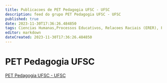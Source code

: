 ```yaml
---
title: Publicacoes de PET Pedagogia UFSC - UFSC
description: feed do grupo PET Pedagogia UFSC - UFSC
published: true
date: 2023-11-30T17:36:26.484850
tags: Ciencias Humanas,Processos Educativos, Relacoes Raciais (ERER), Praticas Educativas, EJA, Literatura Infantil e Juvenil
editor: markdown
dateCreated: 2023-11-30T17:36:26.484850
---
```


# PET Pedagogia UFSC
[PET Pedagogia UFSC - UFSC](/grupo/91PETPedagogiaUFSCUFSC.md)